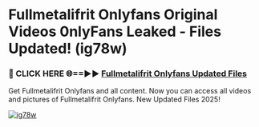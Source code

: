 # Fullmetalifrit Onlyfans Original Videos 0nlyFans Leaked - Files Updated! (ig78w)

<h3>🔴 CLICK HERE 🌐==►► <a href="https://tinyurl.com/4seja8ks" rel="nofollow">Fullmetalifrit Onlyfans Updated Files</a></h3>

Get Fullmetalifrit Onlyfans and all content. Now you can access all videos and pictures of Fullmetalifrit Onlyfans. New Updated Files 2025!

[![ig78w](https://i.imgur.com/EWjZXRe.gif)](https://tinyurl.com/4seja8ks)
